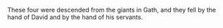These four were descended from the giants in Gath, and they fell by the hand of David and by the hand of his servants.
